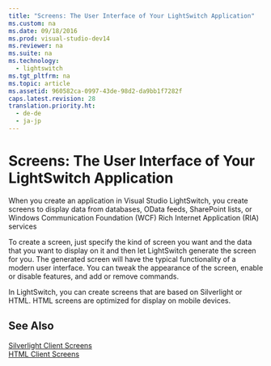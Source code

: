 ```yaml
---
title: "Screens: The User Interface of Your LightSwitch Application"
ms.custom: na
ms.date: 09/18/2016
ms.prod: visual-studio-dev14
ms.reviewer: na
ms.suite: na
ms.technology: 
  - lightswitch
ms.tgt_pltfrm: na
ms.topic: article
ms.assetid: 960582ca-0997-43de-98d2-da9bb1f7282f
caps.latest.revision: 28
translation.priority.ht: 
  - de-de
  - ja-jp
---
```

# Screens: The User Interface of Your LightSwitch Application
When you create an application in Visual Studio LightSwitch, you create screens to display data from databases, OData feeds, SharePoint lists, or Windows Communication Foundation (WCF) Rich Internet Application (RIA) services  
  
 To create a screen, just specify the kind of screen you want and the data that you want to display on it and then let LightSwitch generate the screen for you. The generated screen will have the typical functionality of a modern user interface. You can tweak the appearance of the screen, enable or disable features, and add or remove commands.  
  
 In LightSwitch, you can create screens that are based on Silverlight or HTML. HTML screens are optimized for display on mobile devices.  
  
## See Also  
 [Silverlight Client Screens](../vs140/Silverlight-Client-Screens-for-LightSwitch-Apps.md)   
 [HTML Client Screens](../vs140/HTML-Client-Screens-for-LightSwitch-Apps.md)